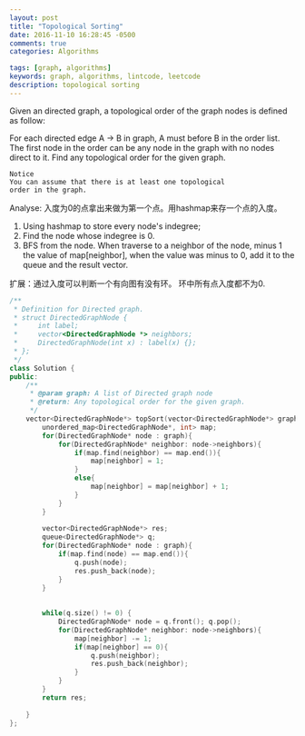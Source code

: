 ```yaml
---
layout: post
title: "Topological Sorting"
date: 2016-11-10 16:28:45 -0500
comments: true
categories: Algorithms

tags: [graph, algorithms]
keywords: graph, algorithms, lintcode, leetcode
description: topological sorting
---
```



Given an directed graph, a topological order of the graph nodes is defined as follow:

For each directed edge A -> B in graph, A must before B in the order list.
The first node in the order can be any node in the graph with no nodes direct to it.
Find any topological order for the given graph.  

~~~
Notice
You can assume that there is at least one topological
order in the graph.
~~~

Analyse:
入度为0的点拿出来做为第一个点。用hashmap来存一个点的入度。  
1. Using hashmap to store every node's indegree;     
2. Find the node whose indegree is 0.     
3. BFS from the node. When traverse to a neighbor of the node, minus 1 the value of map[neighbor], when the value was minus to 0, add it to the queue and the result vector.

扩展：通过入度可以判断一个有向图有没有环。 环中所有点入度都不为0.

~~~c++
/**
 * Definition for Directed graph.
 * struct DirectedGraphNode {
 *     int label;
 *     vector<DirectedGraphNode *> neighbors;
 *     DirectedGraphNode(int x) : label(x) {};
 * };
 */
class Solution {
public:
    /**
     * @param graph: A list of Directed graph node
     * @return: Any topological order for the given graph.
     */
    vector<DirectedGraphNode*> topSort(vector<DirectedGraphNode*> graph) {
        unordered_map<DirectedGraphNode*, int> map;
        for(DirectedGraphNode* node : graph){
            for(DirectedGraphNode* neighbor: node->neighbors){
                if(map.find(neighbor) == map.end()){
                    map[neighbor] = 1;
                }
                else{
                    map[neighbor] = map[neighbor] + 1;
                }
            }
        }
        
        vector<DirectedGraphNode*> res;
        queue<DirectedGraphNode*> q;
        for(DirectedGraphNode* node : graph){
            if(map.find(node) == map.end()){
                q.push(node);
                res.push_back(node);
            }
        }
        
        
        while(q.size() != 0) {
            DirectedGraphNode* node = q.front(); q.pop();
            for(DirectedGraphNode* neighbor: node->neighbors){
                map[neighbor] -= 1;
                if(map[neighbor] == 0){
                    q.push(neighbor);
                    res.push_back(neighbor);
                }
            }
        }
        return res;  
    
    }
};
~~~
